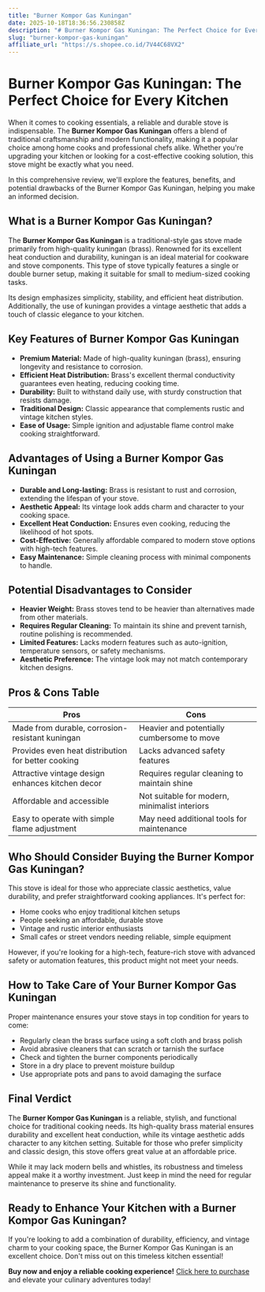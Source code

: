 ```yaml
---
title: "Burner Kompor Gas Kuningan"
date: 2025-10-18T18:36:56.230858Z
description: "# Burner Kompor Gas Kuningan: The Perfect Choice for Every Kitchen..."
slug: "burner-kompor-gas-kuningan"
affiliate_url: "https://s.shopee.co.id/7V44C68VX2"
---
```

# Burner Kompor Gas Kuningan: The Perfect Choice for Every Kitchen

When it comes to cooking essentials, a reliable and durable stove is indispensable. The **Burner Kompor Gas Kuningan** offers a blend of traditional craftsmanship and modern functionality, making it a popular choice among home cooks and professional chefs alike. Whether you're upgrading your kitchen or looking for a cost-effective cooking solution, this stove might be exactly what you need.

In this comprehensive review, we'll explore the features, benefits, and potential drawbacks of the Burner Kompor Gas Kuningan, helping you make an informed decision.

## What is a Burner Kompor Gas Kuningan?

The **Burner Kompor Gas Kuningan** is a traditional-style gas stove made primarily from high-quality kuningan (brass). Renowned for its excellent heat conduction and durability, kuningan is an ideal material for cookware and stove components. This type of stove typically features a single or double burner setup, making it suitable for small to medium-sized cooking tasks.

Its design emphasizes simplicity, stability, and efficient heat distribution. Additionally, the use of kuningan provides a vintage aesthetic that adds a touch of classic elegance to your kitchen.

## Key Features of Burner Kompor Gas Kuningan

- **Premium Material:** Made of high-quality kuningan (brass), ensuring longevity and resistance to corrosion.
- **Efficient Heat Distribution:** Brass's excellent thermal conductivity guarantees even heating, reducing cooking time.
- **Durability:** Built to withstand daily use, with sturdy construction that resists damage.
- **Traditional Design:** Classic appearance that complements rustic and vintage kitchen styles.
- **Ease of Usage:** Simple ignition and adjustable flame control make cooking straightforward.

## Advantages of Using a Burner Kompor Gas Kuningan

- **Durable and Long-lasting:** Brass is resistant to rust and corrosion, extending the lifespan of your stove.
- **Aesthetic Appeal:** Its vintage look adds charm and character to your cooking space.
- **Excellent Heat Conduction:** Ensures even cooking, reducing the likelihood of hot spots.
- **Cost-Effective:** Generally affordable compared to modern stove options with high-tech features.
- **Easy Maintenance:** Simple cleaning process with minimal components to handle.

## Potential Disadvantages to Consider

- **Heavier Weight:** Brass stoves tend to be heavier than alternatives made from other materials.
- **Requires Regular Cleaning:** To maintain its shine and prevent tarnish, routine polishing is recommended.
- **Limited Features:** Lacks modern features such as auto-ignition, temperature sensors, or safety mechanisms.
- **Aesthetic Preference:** The vintage look may not match contemporary kitchen designs.

## Pros & Cons Table

| Pros                                           | Cons                                              |
|------------------------------------------------|--------------------------------------------------|
| Made from durable, corrosion-resistant kuningan | Heavier and potentially cumbersome to move    |
| Provides even heat distribution for better cooking | Lacks advanced safety features                |
| Attractive vintage design enhances kitchen decor | Requires regular cleaning to maintain shine |
| Affordable and accessible                     | Not suitable for modern, minimalist interiors  |
| Easy to operate with simple flame adjustment  | May need additional tools for maintenance    |

## Who Should Consider Buying the Burner Kompor Gas Kuningan?

This stove is ideal for those who appreciate classic aesthetics, value durability, and prefer straightforward cooking appliances. It's perfect for:

- Home cooks who enjoy traditional kitchen setups
- People seeking an affordable, durable stove
- Vintage and rustic interior enthusiasts
- Small cafes or street vendors needing reliable, simple equipment

However, if you're looking for a high-tech, feature-rich stove with advanced safety or automation features, this product might not meet your needs.

## How to Take Care of Your Burner Kompor Gas Kuningan

Proper maintenance ensures your stove stays in top condition for years to come:

- Regularly clean the brass surface using a soft cloth and brass polish
- Avoid abrasive cleaners that can scratch or tarnish the surface
- Check and tighten the burner components periodically
- Store in a dry place to prevent moisture buildup
- Use appropriate pots and pans to avoid damaging the surface

## Final Verdict

The **Burner Kompor Gas Kuningan** is a reliable, stylish, and functional choice for traditional cooking needs. Its high-quality brass material ensures durability and excellent heat conduction, while its vintage aesthetic adds character to any kitchen setting. Suitable for those who prefer simplicity and classic design, this stove offers great value at an affordable price.

While it may lack modern bells and whistles, its robustness and timeless appeal make it a worthy investment. Just keep in mind the need for regular maintenance to preserve its shine and functionality.

## Ready to Enhance Your Kitchen with a Burner Kompor Gas Kuningan?

If you're looking to add a combination of durability, efficiency, and vintage charm to your cooking space, the Burner Kompor Gas Kuningan is an excellent choice. Don't miss out on this timeless kitchen essential!

**Buy now and enjoy a reliable cooking experience!** [Click here to purchase](https://s.shopee.co.id/7V44C68VX2) and elevate your culinary adventures today!